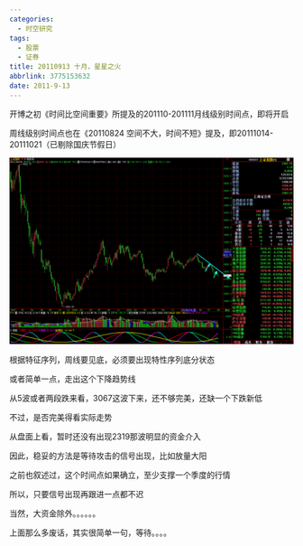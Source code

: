 ```yaml
---
categories:
  - 时空研究
tags:
  - 股票
  - 证券
title: 20110913 十月，星星之火
abbrlink: 3775153632
date: 2011-9-13
---
```




开博之初《时间比空间重要》所提及的201110-201111月线级别时间点，即将开启

 

周线级别时间点也在《20110824 空间不大，时间不短》提及，即20111014-20111021（已剔除国庆节假日）

 
![20110913-1](/images/20110913-1.gif)

根据特征序列，周线要见底，必须要出现特性序列底分状态

 

或者简单一点，走出这个下降趋势线

 

从5波或者两段跌来看，3067这波下来，还不够完美，还缺一个下跌新低

 

不过，是否完美得看实际走势

 

从盘面上看，暂时还没有出现2319那波明显的资金介入

 

因此，稳妥的方法是等待攻击的信号出现，比如放量大阳

 

之前也叙述过，这个时间点如果确立，至少支撑一个季度的行情

 

所以，只要信号出现再跟进一点都不迟

 

当然，大资金除外。。。。。。

 

上面那么多废话，其实很简单一句，等待。。。。
